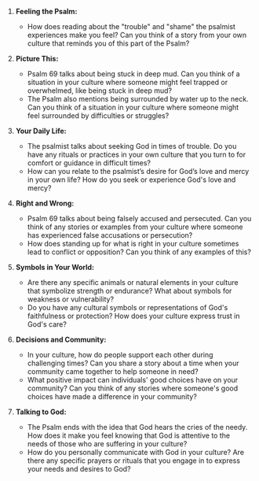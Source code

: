 1. **Feeling the Psalm:**
   - How does reading about the "trouble" and "shame" the psalmist experiences make you feel? Can you think of a story from your own culture that reminds you of this part of the Psalm?

2. **Picture This:**
   - Psalm 69 talks about being stuck in deep mud. Can you think of a situation in your culture where someone might feel trapped or overwhelmed, like being stuck in deep mud?
   - The Psalm also mentions being surrounded by water up to the neck. Can you think of a situation in your culture where someone might feel surrounded by difficulties or struggles?

3. **Your Daily Life:**
   - The psalmist talks about seeking God in times of trouble. Do you have any rituals or practices in your own culture that you turn to for comfort or guidance in difficult times?
   - How can you relate to the psalmist’s desire for God’s love and mercy in your own life? How do you seek or experience God's love and mercy?

4. **Right and Wrong:**
   - Psalm 69 talks about being falsely accused and persecuted. Can you think of any stories or examples from your culture where someone has experienced false accusations or persecution?
   - How does standing up for what is right in your culture sometimes lead to conflict or opposition? Can you think of any examples of this?

5. **Symbols in Your World:**
   - Are there any specific animals or natural elements in your culture that symbolize strength or endurance? What about symbols for weakness or vulnerability?
   - Do you have any cultural symbols or representations of God's faithfulness or protection? How does your culture express trust in God's care?

6. **Decisions and Community:**
   - In your culture, how do people support each other during challenging times? Can you share a story about a time when your community came together to help someone in need?
   - What positive impact can individuals' good choices have on your community? Can you think of any stories where someone's good choices have made a difference in your community?

7. **Talking to God:**
   - The Psalm ends with the idea that God hears the cries of the needy. How does it make you feel knowing that God is attentive to the needs of those who are suffering in your culture?
   - How do you personally communicate with God in your culture? Are there any specific prayers or rituals that you engage in to express your needs and desires to God?